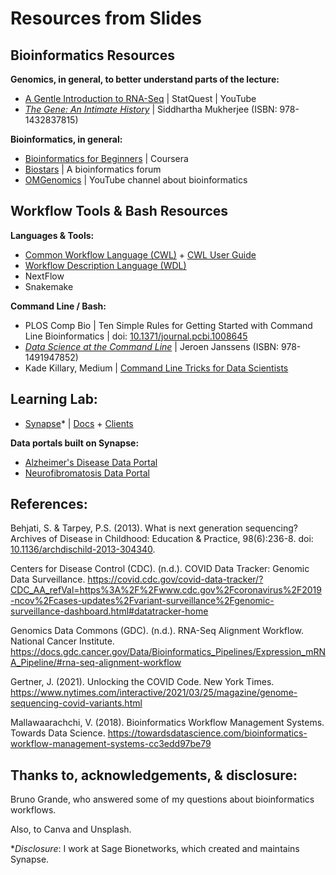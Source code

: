 # Resources from Slides

## Bioinformatics Resources

**Genomics, in general, to better understand parts of the lecture:**
- [A Gentle Introduction to RNA-Seq](https://www.youtube.com/watch?v=tlf6wYJrwKY) | StatQuest | YouTube
- [_The Gene: An Intimate History_](https://www.youtube.com/watch?v=tlf6wYJrwKY) | Siddhartha Mukherjee (ISBN: 978-1432837815)

**Bioinformatics, in general:**
- [Bioinformatics for Beginners](https://www.coursera.org/learn/bioinformatics) | Coursera
- [Biostars](https://www.biostars.org) | A bioinformatics forum
- [OMGenomics](https://www.youtube.com/channel/UCG4kmWK8UyzfenZ60xVBapw) | YouTube channel about bioinformatics

## Workflow Tools & Bash Resources

**Languages & Tools:**
- [Common Workflow Language (CWL)](https://www.commonwl.org/) + [CWL User Guide](https://www.commonwl.org/user_guide/)
- [Workflow Description Language (WDL)](https://openwdl.org/)
- NextFlow
- Snakemake

**Command Line / Bash:**
- PLOS Comp Bio | Ten Simple Rules for Getting Started with Command Line Bioinformatics | doi: [10.1371/journal.pcbi.1008645](https://doi.org/10.1371/journal.pcbi.1008645)
- [_Data Science at the Command Line_](https://www.datascienceatthecommandline.com/1e/) | Jeroen Janssens (ISBN: 978-1491947852)
- Kade Killary, Medium | [Command Line Tricks for Data Scientists](https://medium.com/@kadek/command-line-tricks-for-data-scientists-c98e0abe5da)

## Learning Lab:
- [Synapse](https://www.synapse.org/)* | [Docs](https://docs.synapse.org/) + [Clients](https://docs.synapse.org/articles/api_documentation.html)

**Data portals built on Synapse:**
- [Alzheimer's Disease Data Portal](https://adknowledgeportal.synapse.org/)
- [Neurofibromatosis Data Portal](https://nf.synapse.org/)

## References:

Behjati, S. & Tarpey, P.S. (2013). What is next generation sequencing? Archives of Disease in Childhood: Education & Practice, 98(6):236-8. doi: [10.1136/archdischild-2013-304340](https://doi.org/10.1136/archdischild-2013-304340). 

Centers for Disease Control (CDC). (n.d.). COVID Data Tracker: Genomic Data Surveillance. https://covid.cdc.gov/covid-data-tracker/?CDC_AA_refVal=https%3A%2F%2Fwww.cdc.gov%2Fcoronavirus%2F2019-ncov%2Fcases-updates%2Fvariant-surveillance%2Fgenomic-surveillance-dashboard.html#datatracker-home

Genomics Data Commons (GDC). (n.d.). RNA-Seq Alignment Workflow. National Cancer Institute. https://docs.gdc.cancer.gov/Data/Bioinformatics_Pipelines/Expression_mRNA_Pipeline/#rna-seq-alignment-workflow

Gertner, J. (2021). Unlocking the COVID Code. New York Times. https://www.nytimes.com/interactive/2021/03/25/magazine/genome-sequencing-covid-variants.html

Mallawaarachchi, V. (2018). Bioinformatics Workflow Management Systems. Towards Data Science. https://towardsdatascience.com/bioinformatics-workflow-management-systems-cc3edd97be79

## Thanks to, acknowledgements, & disclosure:
Bruno Grande, who answered some of my questions about bioinformatics workflows.

Also, to Canva and Unsplash.

*_Disclosure_: I work at Sage Bionetworks, which created and maintains Synapse.


